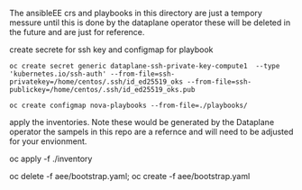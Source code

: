 The ansibleEE crs and playbooks in this directory are just a tempory messure until this is done by the dataplane operator
these will be deleted in the future and are just for reference.

 create secrete for ssh key and configmap for playbook
```
oc create secret generic dataplane-ssh-private-key-compute1  --type 'kubernetes.io/ssh-auth' --from-file=ssh-privatekey=/home/centos/.ssh/id_ed25519_oks --from-file=ssh-publickey=/home/centos/.ssh/id_ed25519_oks.pub

oc create configmap nova-playbooks --from-file=./playbooks/
```

apply  the inventories.
Note these would be generated by the Dataplane operator the sampels
in this repo are a refernce and will need to be adjusted for your
envionment.

oc apply -f ./inventory

oc delete -f aee/bootstrap.yaml; oc create -f aee/bootstrap.yaml
